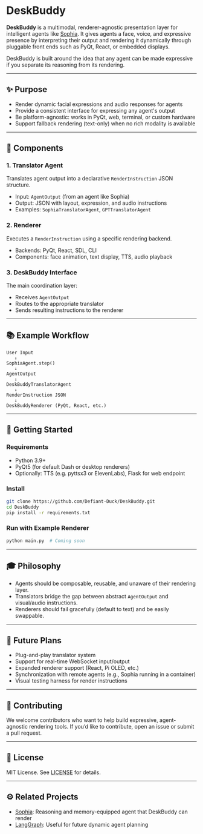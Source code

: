 # DeskBuddy

**DeskBuddy** is a multimodal, renderer-agnostic presentation layer for intelligent agents like [Sophia](https://github.com/c-daly/Sophia). It gives agents a face, voice, and expressive presence by interpreting their output and rendering it dynamically through pluggable front ends such as PyQt, React, or embedded displays.

DeskBuddy is built around the idea that any agent can be made expressive if you separate its reasoning from its rendering.

---

## ✨ Purpose

* Render dynamic facial expressions and audio responses for agents
* Provide a consistent interface for expressing any agent's output
* Be platform-agnostic: works in PyQt, web, terminal, or custom hardware
* Support fallback rendering (text-only) when no rich modality is available

---

## 🔧 Components

### 1. **Translator Agent**

Translates agent output into a declarative `RenderInstruction` JSON structure.

* Input: `AgentOutput` (from an agent like Sophia)
* Output: JSON with layout, expression, and audio instructions
* Examples: `SophiaTranslatorAgent`, `GPTTranslatorAgent`

### 2. **Renderer**

Executes a `RenderInstruction` using a specific rendering backend.

* Backends: PyQt, React, SDL, CLI
* Components: face animation, text display, TTS, audio playback

### 3. **DeskBuddy Interface**

The main coordination layer:

* Receives `AgentOutput`
* Routes to the appropriate translator
* Sends resulting instructions to the renderer

---

## 📚 Example Workflow

```text
User Input
   ↓
SophiaAgent.step()
   ↓
AgentOutput
   ↓
DeskBuddyTranslatorAgent
   ↓
RenderInstruction JSON
   ↓
DeskBuddyRenderer (PyQt, React, etc.)
```

---

## 🚀 Getting Started

### Requirements

* Python 3.9+
* PyQt5 (for default Dash or desktop renderers)
* Optionally: TTS (e.g. pyttsx3 or ElevenLabs), Flask for web endpoint

### Install

```bash
git clone https://github.com/Defiant-Duck/DeskBuddy.git
cd DeskBuddy
pip install -r requirements.txt
```

### Run with Example Renderer

```bash
python main.py  # Coming soon
```

---

## 🎓 Philosophy

* Agents should be composable, reusable, and unaware of their rendering layer.
* Translators bridge the gap between abstract `AgentOutput` and visual/audio instructions.
* Renderers should fail gracefully (default to text) and be easily swappable.

---

## 🚀 Future Plans

* Plug-and-play translator system
* Support for real-time WebSocket input/output
* Expanded renderer support (React, Pi OLED, etc.)
* Synchronization with remote agents (e.g., Sophia running in a container)
* Visual testing harness for render instructions

---

## 👋 Contributing

We welcome contributors who want to help build expressive, agent-agnostic rendering tools. If you’d like to contribute, open an issue or submit a pull request.

---

## 📃 License

MIT License. See [LICENSE](LICENSE) for details.

---

## ⚙️ Related Projects

* [Sophia](https://github.com/c-daly/Sophia): Reasoning and memory-equipped agent that DeskBuddy can render
* [LangGraph](https://github.com/langchain-ai/langgraph): Useful for future dynamic agent planning
